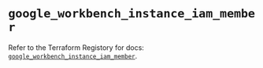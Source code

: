 # `google_workbench_instance_iam_member`

Refer to the Terraform Registory for docs: [`google_workbench_instance_iam_member`](https://registry.terraform.io/providers/hashicorp/google-beta/5.21.0/docs/resources/google_workbench_instance_iam_member).
